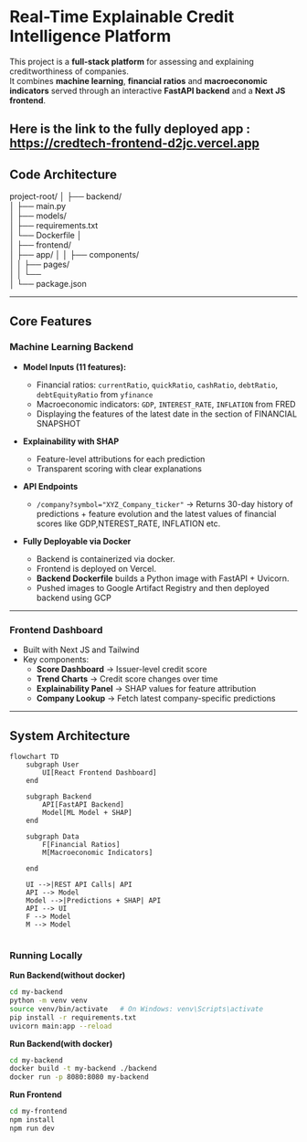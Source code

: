 # Real-Time Explainable Credit Intelligence Platform  

This project is a **full-stack platform** for assessing and explaining creditworthiness of companies.  
It combines **machine learning**, **financial ratios** and **macroeconomic indicators** served through an interactive **FastAPI backend** and a **Next JS frontend**.  

Here is the link to the fully deployed app : https://credtech-frontend-d2jc.vercel.app
---

## Code Architecture  

project-root/
│
├── backend/                
│   ├── main.py             
│   ├── models/             
│   ├── requirements.txt  
│   └── Dockerfile 
│            
│
├── frontend/               
│   ├── app/
│   │   ├── components/    
│   │   ├── pages/         
│   │   └──  
│   └── package.json       


---

##  Core Features  

###  Machine Learning Backend  
- **Model Inputs (11 features):**  
  - Financial ratios: `currentRatio`, `quickRatio`, `cashRatio`, `debtRatio`, `debtEquityRatio`   from ``` yfinance ```
  - Macroeconomic indicators: `GDP`, `INTEREST_RATE`, `INFLATION`   from FRED
  - Displaying the  features of the latest date in the section of FINANCIAL SNAPSHOT  

- **Explainability with SHAP**  
  - Feature-level attributions for each prediction  
  - Transparent scoring with clear explanations  

- **API Endpoints**  
  
  - `/company?symbol="XYZ_Company_ticker"` → Returns 30-day history of predictions + feature evolution   and the latest values of financial scores like GDP,NTEREST_RATE, INFLATION etc.
  
  
- **Fully Deployable via Docker**
  - Backend is containerized via docker.
  - Frontend is deployed on Vercel.
  - **Backend Dockerfile** builds a Python image with FastAPI + Uvicorn.
  - Pushed images to Google Artifact Registry and then deployed backend using GCP
 

---

###  Frontend Dashboard  
- Built with  Next JS and Tailwind  
- Key components:  
  -  **Score Dashboard** → Issuer-level credit score  
  - **Trend Charts** → Credit score changes over time  
  -  **Explainability Panel** → SHAP values for feature attribution  
  - **Company Lookup** → Fetch latest company-specific predictions  

---

##  System Architecture  

```mermaid
flowchart TD
    subgraph User
        UI[React Frontend Dashboard]
    end

    subgraph Backend
        API[FastAPI Backend]
        Model[ML Model + SHAP]
    end

    subgraph Data
        F[Financial Ratios]
        M[Macroeconomic Indicators]
        
    end

    UI -->|REST API Calls| API
    API --> Model
    Model -->|Predictions + SHAP| API
    API --> UI
    F --> Model
    M --> Model
    
```
### Running Locally  
**Run Backend(without docker)**
   ```bash
   cd my-backend
   python -m venv venv
   source venv/bin/activate   # On Windows: venv\Scripts\activate
   pip install -r requirements.txt
   uvicorn main:app --reload
```

**Run Backend(with docker)**
   ```bash
   cd my-backend
   docker build -t my-backend ./backend 
   docker run -p 8080:8080 my-backend
```



**Run Frontend**
   ```bash
cd my-frontend
npm install
npm run dev
```

   



